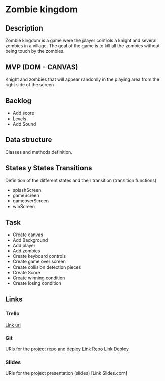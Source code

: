 # Zombie kingdom

## Description
Zombie kingdom is a game were the player controls a knight and several zombies in a village. The goal of the game is to kill all the zombies without being touch by the zombies.

## MVP (DOM - CANVAS)
Knight and zombies that will appear randomly in the playing area from the right side of the screen


## Backlog
- Add score
- Levels
- Add Sound

## Data structure
Classes and methods definition.


## States y States Transitions
Definition of the different states and their transition (transition functions)

- splashScreen
- gameScreen
- gameoverScreen
- winScreen


## Task
- Create canvas
- Add Background
- Add player
- Add zombies
- Create keyboard controls
- Create game over screen
- Create collision detection pieces
- Create Score
- Create winning condition
- Create losing condition

## Links


### Trello
[Link url]( https://trello.com/b/qkDPmmQC/ghost-and-goblins)


### Git
URls for the project repo and deploy
[Link Repo]( https://github.com/JJCExcelsior/Zombie-Village.git)
[Link Deploy]( )


### Slides
URls for the project presentation (slides)
[Link Slides.com]
